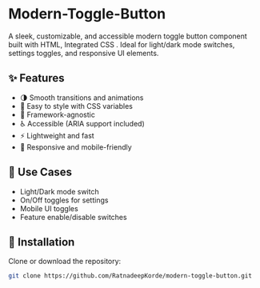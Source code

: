 # Modern-Toggle-Button
A sleek, customizable, and accessible modern toggle button component built with HTML, Integrated CSS . Ideal for light/dark mode switches, settings toggles, and responsive UI elements.

## ✨ Features

- 🌗 Smooth transitions and animations
- 🎨 Easy to style with CSS variables
- 🧩 Framework-agnostic
- ♿ Accessible (ARIA support included)
- ⚡ Lightweight and fast
- 📱 Responsive and mobile-friendly

## 🚀 Use Cases

- Light/Dark mode switch
- On/Off toggles for settings
- Mobile UI toggles
- Feature enable/disable switches

## 🔧 Installation

Clone or download the repository:
```bash
git clone https://github.com/RatnadeepKorde/modern-toggle-button.git

